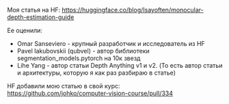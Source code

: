 Моя статья на HF: https://huggingface.co/blog/Isayoften/monocular-depth-estimation-guide

Ее оценили:
- Omar Sanseviero - крупный разработчик и исследователь из HF
- Pavel Iakubovskii (qubvel) - автор библиотеки segmentation_models.pytorch на 10к звезд
- Lihe Yang - автор статьи Depth Anything v1 и v2. (То есть автор статьи и архитектуры, которую я как раз разбираю в статье)

HF добавили мою статью в свой курс: https://github.com/johko/computer-vision-course/pull/334
